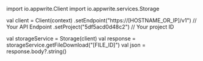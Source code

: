 import io.appwrite.Client
import io.appwrite.services.Storage

val client = Client(context)
  .setEndpoint("https://[HOSTNAME_OR_IP]/v1") // Your API Endpoint
  .setProject("5df5acd0d48c2") // Your project ID

val storageService = Storage(client)
val response = storageService.getFileDownload("[FILE_ID]")
val json = response.body?.string()